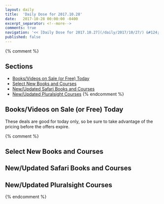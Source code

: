 ```yaml
---
layout: daily
title:  'Daily Dose for 2017.10.28'
date:   2017-10-28 00:00:00 -0400
excerpt_separator: <!--more-->
comments: true
navigation: '<< [Daily Dose for 2017.10.27](/daily/2017/10/27/) &#124; [Oct 2017](/daily/2017/10/) &#124; [2017](/daily/2017/) &#124; Daily Dose for 2017.10.29 >>'
published: false
---
```

{% comment %}
## Sections
* [Books/Videos on Sale (or Free) Today](#sale)
* [Select New Books and Courses](#select)
* [New/Updated Safari Books and Courses](#safari-new)
* [New/Updated Pluralsight Courses](#pluralsight-new)
{% endcomment %}

## <a name="sale"></a>Books/Videos on Sale (or Free) Today ##
These deals are good for today only, so be sure to take advantage of the pricing before the offers expire.

{% comment %}
## <a name="select"></a>Select New Books and Courses ##

## <a name="safari-new"></a>New/Updated Safari Books and Courses ## 

## <a name="pluralsight-new"></a>New/Updated Pluralsight Courses ## 
{% endcomment %}
